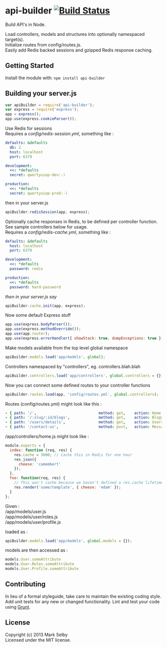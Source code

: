 # api-builder [![Build Status](https://secure.travis-ci.org/mark.selby/node-api-builder.png?branch=master)](http://travis-ci.org/mark.selby/node-api-builder)

Build API's in Node.

Load controllers, models and structures into optionally namespaced target(s).  
Initialize routes from config/routes.js.  
Easily add Redis backed sessions and gzipped Redis response caching.

## Getting Started
Install the module with: `npm install api-builder`

## Building your server.js

```javascript
var apiBuilder = require('api-builder');
var express = require('express');
app = express();
app.use(express.cookieParser());
```

Use Redis for sessions  
Requires a _config/redis-session.yml_, something like :
```yaml
defaults: &defaults
  db: 2
  host: localhost
  port: 6379

development:
  <<: *defaults
  secret: qwertyuiop-dev:-)

production:
  <<: *defaults
  secret: qwertyuiop-prod:-)
```
then in your server.js

```javascript
apiBuilder.redisSession(app, express);
```

Optionally cache responses in Redis, to be defined per controller function.  
See sample controllers below for usage.  
Requires a _config/redis-cache.yml_, something like :

```yaml
defaults: &defaults
  host: localhost
  port: 6379

development:
  <<: *defaults
  password: redis

production:
  <<: *defaults
  password: hard-password
```
_then in your server.js say_

```javascript
apiBuilder.cache.init(app, express);
```

Now some default Express stuff
```javascript
app.use(express.bodyParser());
app.use(express.methodOverride());
app.use(app.router);
app.use(express.errorHandler({ showStack: true, dumpExceptions: true }));
```

Make models available from the top level global namespace
```javascript
apiBuilder.models.load('app/models', global);
```

Controllers namespaced by "controllers", eg. controllers.blah.blah
```javascript
apiBuilder.controllers.load('app/controllers', global.controllers = {});
```

Now you can connect some defined routes to your controller functions
```javascript
apiBuilder.routes.load(app, 'config/routes.yml', global.controllers);
```

Routes (config/routes.yml) might look like this :
```yaml
- { path: '/',                            method: get,    action: Home.index }
- { path: '/:slug/:id/blogs',             method: get,    action: Blogs.show }
- { path: '/users/details',               method: get,    action: Users.details }
- { path: '/contact-us',                  method: post,   action: Messages.contactUs }
```

/app/controllers/home.js might look like :
```javascript
module.exports = {
  index: function (req, res) {
    res.cache = 3600; // Cache this in Redis for one hour
    res.json({
      cheese: 'camembert'
    });
  },
  foo: function(req, res) {
    // This won't cache because we haven't defined a res.cache lifetime
    res.render('some/template', { cheese: 'edam' });
  }
};
```

Given :  
/app/models/user.js  
/app/models/user/roles.js  
/app/models/user/profile.js

loaded as :  
```javascript
apiBuilder.models.load('app/models', global.models = {});
```

models are then accessed as :  
```javascript
models.User.someAttribute  
models.User.Roles.someAttribute  
models.User.Profile.someAttribute  
```

## Contributing
In lieu of a formal styleguide, take care to maintain the existing coding style. Add unit tests for any new or changed functionality. Lint and test your code using [Grunt](http://gruntjs.com/).

## License
Copyright (c) 2013 Mark Selby  
Licensed under the MIT license.
